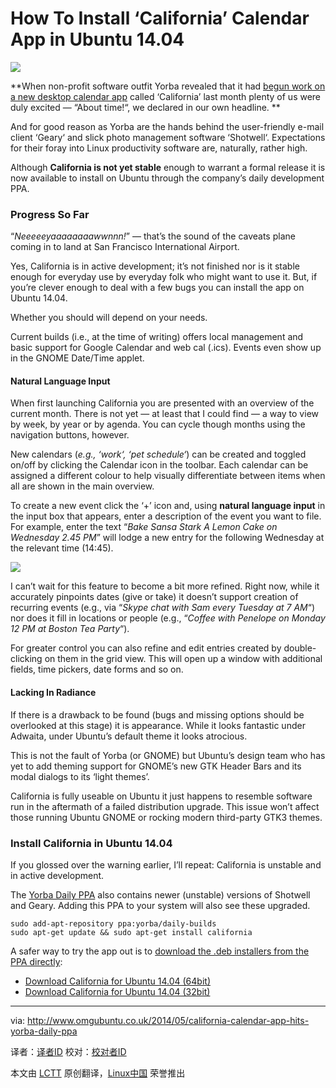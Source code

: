 How To Install ‘California’ Calendar App in Ubuntu 14.04
================================================================================
![](http://www.omgubuntu.co.uk/wp-content/uploads/2014/05/california-calendar.jpg)

**When non-profit software outfit Yorba revealed that it had [begun work on a new desktop calendar app][1] called ‘California’ last month plenty of us were duly excited — “About time!“, we declared in our own headline. **

And for good reason as Yorba are the hands behind the user-friendly e-mail client ‘Geary‘ and slick photo management software ‘Shotwell‘. Expectations for their foray into Linux productivity software are, naturally, rather high.

Although **California is not yet stable** enough to warrant a formal release it is now available to install on Ubuntu through the company’s daily development PPA.

### Progress So Far ###

“*Neeeeeyaaaaaaaawwnnn!*” — that’s the sound of the caveats plane coming in to land at San Francisco International Airport.

Yes, California is in active development; it’s not finished nor is it stable enough for everyday use by everyday folk who might want to use it. But, if you’re clever enough to deal with a few bugs you can install the app on Ubuntu 14.04.

Whether you should will depend on your needs.

Current builds (i.e., at the time of writing) offers local management and basic support for Google Calendar and web cal (.ics). Events even show up in the GNOME Date/Time applet.

#### Natural Language Input ####

When first launching California you are presented with an overview of the current month. There is not yet — at least that I could find — a way to view by week, by year or by agenda. You can cycle though months using the navigation buttons, however.

New calendars (*e.g., ‘work‘, ‘pet schedule‘*) can be created and toggled on/off by clicking the Calendar icon in the toolbar. Each calendar can be assigned a different colour to help visually differentiate between items when all are shown in the main overview.

To create a new event click the ‘+’ icon and, using **natural language input** in the input box that appears, enter a description of the event you want to file. For example, enter the text “*Bake Sansa Stark A Lemon Cake on Wednesday 2.45 PM*” will lodge a new entry for the following Wednesday at the relevant time (14:45).

![](http://www.omgubuntu.co.uk/wp-content/uploads/2014/05/Screen-Shot-2014-05-15-at-21.26.20.png)

I can’t wait for this feature to become a bit more refined. Right now, while it accurately pinpoints dates (give or take) it doesn’t support creation of recurring events (e.g., via “*Skype chat with Sam every Tuesday at 7 AM*“) nor does it fill in locations or people (e.g., “*Coffee with Penelope on Monday 12 PM at Boston Tea Party*“).

For greater control you can also refine and edit entries created by double-clicking on them in the grid view. This will open up a window with additional fields, time pickers, date forms and so on.

#### Lacking In Radiance ####

If there is a drawback to be found (bugs and missing options should be overlooked at this stage) it is appearance. While it looks fantastic under Adwaita, under Ubuntu’s default theme it looks atrocious.

This is not the fault of Yorba (or GNOME) but Ubuntu’s design team who has yet to add theming support for GNOME’s new GTK Header Bars and its modal dialogs to its ‘light themes’.

California is fully useable on Ubuntu it just happens to resemble software run in the aftermath of a failed distribution upgrade. This issue won’t affect those running Ubuntu GNOME or rocking modern third-party GTK3 themes.

### Install California in Ubuntu 14.04 ###

If you glossed over the warning earlier, I’ll repeat: California is unstable and in active development.

The [Yorba Daily PPA][2] also contains newer (unstable) versions of Shotwell and Geary. Adding this PPA to your system will also see these upgraded.

    sudo add-apt-repository ppa:yorba/daily-builds
    sudo apt-get update && sudo apt-get install california

A safer way to try the app out is to [download the .deb installers from the PPA directly][3]:

- [Download California for Ubuntu 14.04 (64bit)][4]
- [Download California for Ubuntu 14.04 (32bit)][5]

--------------------------------------------------------------------------------

via: http://www.omgubuntu.co.uk/2014/05/california-calendar-app-hits-yorba-daily-ppa

译者：[译者ID](https://github.com/译者ID) 校对：[校对者ID](https://github.com/校对者ID)

本文由 [LCTT](https://github.com/LCTT/TranslateProject) 原创翻译，[Linux中国](http://linux.cn/) 荣誉推出

[1]:http://www.omgubuntu.co.uk/2014/04/yorba-california-calendar-app-linux
[2]:https://launchpad.net/~yorba/+archive/daily-builds/
[3]:https://launchpad.net/~yorba/+archive/daily-builds/+packages
[4]:https://launchpad.net/~yorba/+archive/daily-builds/+files/california_0.1.0-0%7E188%7Eubuntu14.04.1_amd64.deb
[5]:https://launchpad.net/~yorba/+archive/daily-builds/+files/california_0.1.0-0%7E188%7Eubuntu14.04.1_i386.deb